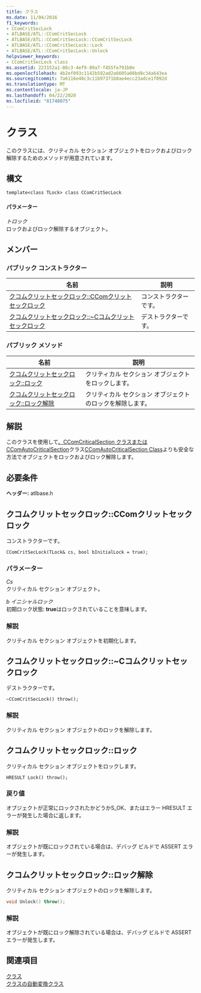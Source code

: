 ```yaml
---
title: クラス
ms.date: 11/04/2016
f1_keywords:
- CComCritSecLock
- ATLBASE/ATL::CComCritSecLock
- ATLBASE/ATL::CComCritSecLock::CComCritSecLock
- ATLBASE/ATL::CComCritSecLock::Lock
- ATLBASE/ATL::CComCritSecLock::Unlock
helpviewer_keywords:
- CComCritSecLock class
ms.assetid: 223152a1-86c3-4ef9-89a7-f455fe791b0e
ms.openlocfilehash: 4b2ef093c1142b592ad2a6605a08bd8c34a643ea
ms.sourcegitcommit: 7a6116e48c3c11b97371b8ae4ecc23adce1f092d
ms.translationtype: MT
ms.contentlocale: ja-JP
ms.lasthandoff: 04/22/2020
ms.locfileid: "81748075"
---
```

# <a name="ccomcritseclock-class"></a>クラス

このクラスには、クリティカル セクション オブジェクトをロックおよびロック解除するためのメソッドが用意されています。

## <a name="syntax"></a>構文

```
template<class TLock> class CComCritSecLock
```

#### <a name="parameters"></a>パラメーター

*トロック*<br/>
ロックおよびロック解除するオブジェクト。

## <a name="members"></a>メンバー

### <a name="public-constructors"></a>パブリック コンストラクター

|名前|説明|
|----------|-----------------|
|[クコムクリットセックロック::CComクリットセックロック](#ctor)|コンストラクターです。|
|[クコムクリットセックロック::~Cコムクリットセックロック](#dtor)|デストラクターです。|

### <a name="public-methods"></a>パブリック メソッド

|名前|説明|
|----------|-----------------|
|[クコムクリットセックロック::ロック](#lock)|クリティカル セクション オブジェクトをロックします。|
|[クコムクリットセックロック::ロック解除](#unlock)|クリティカル セクション オブジェクトのロックを解除します。|

## <a name="remarks"></a>解説

このクラスを使用して[、CComCriticalSection クラスまたは CComAutoCriticalSection](../../atl/reference/ccomcriticalsection-class.md)クラス[CComAutoCriticalSection Class](../../atl/reference/ccomautocriticalsection-class.md)よりも安全な方法でオブジェクトをロックおよびロック解除します。

## <a name="requirements"></a>必要条件

**ヘッダー:** atlbase.h

## <a name="ccomcritseclockccomcritseclock"></a><a name="ctor"></a>クコムクリットセックロック::CComクリットセックロック

コンストラクターです。

```
CComCritSecLock(TLock& cs, bool bInitialLock = true);
```

### <a name="parameters"></a>パラメーター

*Cs*<br/>
クリティカル セクション オブジェクト。

*b イニシャルロック*<br/>
初期ロック状態: **true**はロックされていることを意味します。

### <a name="remarks"></a>解説

クリティカル セクション オブジェクトを初期化します。

## <a name="ccomcritseclockccomcritseclock"></a><a name="dtor"></a>クコムクリットセックロック::~Cコムクリットセックロック

デストラクターです。

```
~CComCritSecLock() throw();
```

### <a name="remarks"></a>解説

クリティカル セクション オブジェクトのロックを解除します。

## <a name="ccomcritseclocklock"></a><a name="lock"></a>クコムクリットセックロック::ロック

クリティカル セクション オブジェクトをロックします。

```
HRESULT Lock() throw();
```

### <a name="return-value"></a>戻り値

オブジェクトが正常にロックされたかどうかS_OK、またはエラー HRESULT エラーが発生した場合に返します。

### <a name="remarks"></a>解説

オブジェクトが既にロックされている場合は、デバッグ ビルドで ASSERT エラーが発生します。

## <a name="ccomcritseclockunlock"></a><a name="unlock"></a>クコムクリットセックロック::ロック解除

クリティカル セクション オブジェクトのロックを解除します。

```cpp
void Unlock() throw();
```

### <a name="remarks"></a>解説

オブジェクトが既にロック解除されている場合は、デバッグ ビルドで ASSERT エラーが発生します。

## <a name="see-also"></a>関連項目

[クラス](../../atl/reference/ccomcriticalsection-class.md)<br/>
[クラスの自動変換クラス](../../atl/reference/ccomautocriticalsection-class.md)
